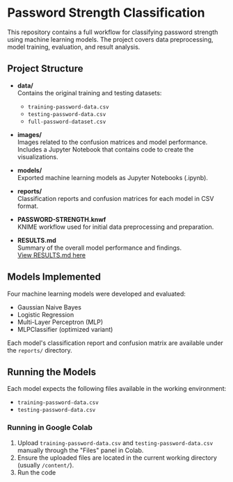 # Password Strength Classification

This repository contains a full workflow for classifying password strength using machine learning models. The project covers data preprocessing, model training, evaluation, and result analysis.

## Project Structure

- **data/**  
  Contains the original training and testing datasets:
  - `training-password-data.csv`
  - `testing-password-data.csv`
  - `full-password-dataset.csv`

- **images/**  
  Images related to the confusion matrices and model performance. Includes a Jupyter Notebook that contains code to create the visualizations.

- **models/**  
  Exported machine learning models as Jupyter Notebooks (.ipynb).

- **reports/**  
  Classification reports and confusion matrices for each model in CSV format.

- **PASSWORD-STRENGTH.knwf**  
  KNIME workflow used for initial data preprocessing and preparation.

- **RESULTS.md**  
  Summary of the overall model performance and findings.  
  [View RESULTS.md here](./RESULTS.md)

## Models Implemented

Four machine learning models were developed and evaluated:
- Gaussian Naive Bayes
- Logistic Regression
- Multi-Layer Perceptron (MLP)
- MLPClassifier (optimized variant)

Each model's classification report and confusion matrix are available under the `reports/` directory.

## Running the Models

Each model expects the following files available in the working environment:
- `training-password-data.csv`
- `testing-password-data.csv`

### Running in Google Colab
1. Upload `training-password-data.csv` and `testing-password-data.csv` manually through the "Files" panel in Colab.
2. Ensure the uploaded files are located in the current working directory (usually `/content/`).
3. Run the code
